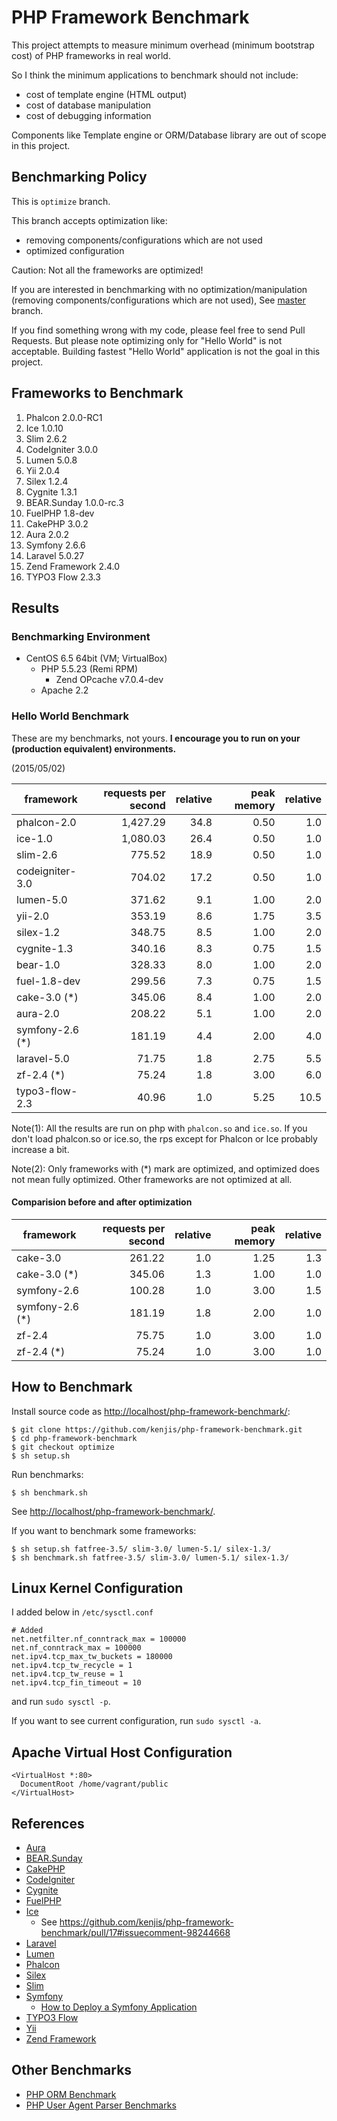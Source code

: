 # PHP Framework Benchmark

This project attempts to measure minimum overhead (minimum bootstrap cost) of PHP frameworks in real world.

So I think the minimum applications to benchmark should not include:

* cost of template engine (HTML output)
* cost of database manipulation
* cost of debugging information

Components like Template engine or ORM/Database library are out of scope in this project.

## Benchmarking Policy

This is `optimize` branch.

This branch accepts optimization like:

* removing components/configurations which are not used
* optimized configuration

Caution: Not all the frameworks are optimized!

If you are interested in benchmarking with no optimization/manipulation (removing components/configurations which are not used), See [master](https://github.com/kenjis/php-framework-benchmark/) branch.

If you find something wrong with my code, please feel free to send Pull Requests. But please note optimizing only for "Hello World" is not acceptable. Building fastest "Hello World" application is not the goal in this project.

## Frameworks to Benchmark

1. Phalcon 2.0.0-RC1
1. Ice 1.0.10
1. Slim 2.6.2
1. CodeIgniter 3.0.0
1. Lumen 5.0.8
1. Yii 2.0.4
1. Silex 1.2.4
1. Cygnite 1.3.1
1. BEAR.Sunday 1.0.0-rc.3
1. FuelPHP 1.8-dev
1. CakePHP 3.0.2
1. Aura 2.0.2
1. Symfony 2.6.6
1. Laravel 5.0.27
1. Zend Framework 2.4.0
1. TYPO3 Flow 2.3.3

## Results

### Benchmarking Environment

* CentOS 6.5 64bit (VM; VirtualBox)
  * PHP 5.5.23 (Remi RPM)
    * Zend OPcache v7.0.4-dev
  * Apache 2.2

### Hello World Benchmark

These are my benchmarks, not yours. **I encourage you to run on your (production equivalent) environments.**

(2015/05/02)

|framework          |requests per second|relative|peak memory|relative|
|-------------------|------------------:|-------:|----------:|-------:|
|phalcon-2.0        |           1,427.29|    34.8|       0.50|     1.0|
|ice-1.0            |           1,080.03|    26.4|       0.50|     1.0|
|slim-2.6           |             775.52|    18.9|       0.50|     1.0|
|codeigniter-3.0    |             704.02|    17.2|       0.50|     1.0|
|lumen-5.0          |             371.62|     9.1|       1.00|     2.0|
|yii-2.0            |             353.19|     8.6|       1.75|     3.5|
|silex-1.2          |             348.75|     8.5|       1.00|     2.0|
|cygnite-1.3        |             340.16|     8.3|       0.75|     1.5|
|bear-1.0           |             328.33|     8.0|       1.00|     2.0|
|fuel-1.8-dev       |             299.56|     7.3|       0.75|     1.5|
|cake-3.0       (*) |             345.06|     8.4|       1.00|     2.0|
|aura-2.0           |             208.22|     5.1|       1.00|     2.0|
|symfony-2.6    (*) |             181.19|     4.4|       2.00|     4.0|
|laravel-5.0        |              71.75|     1.8|       2.75|     5.5|
|zf-2.4         (*) |              75.24|     1.8|       3.00|     6.0|
|typo3-flow-2.3     |              40.96|     1.0|       5.25|    10.5|

Note(1): All the results are run on php with `phalcon.so` and `ice.so`. If you don't load phalcon.so or ice.so, the rps except for Phalcon or Ice probably increase a bit.

Note(2): Only frameworks with (*) mark are optimized, and optimized does not mean fully optimized. Other frameworks are not optimized at all.

#### Comparision before and after optimization

|framework          |requests per second|relative|peak memory|relative|
|-------------------|------------------:|-------:|----------:|-------:|
|cake-3.0           |             261.22|     1.0|       1.25|     1.3|
|cake-3.0 (*)       |             345.06|     1.3|       1.00|     1.0|
|symfony-2.6        |             100.28|     1.0|       3.00|     1.5|
|symfony-2.6 (*)    |             181.19|     1.8|       2.00|     1.0|
|zf-2.4             |              75.75|     1.0|       3.00|     1.0|
|zf-2.4 (*)         |              75.24|     1.0|       3.00|     1.0|

## How to Benchmark

Install source code as <http://localhost/php-framework-benchmark/>:

~~~
$ git clone https://github.com/kenjis/php-framework-benchmark.git
$ cd php-framework-benchmark
$ git checkout optimize
$ sh setup.sh
~~~

Run benchmarks:

~~~
$ sh benchmark.sh
~~~

See <http://localhost/php-framework-benchmark/>.

If you want to benchmark some frameworks:

~~~
$ sh setup.sh fatfree-3.5/ slim-3.0/ lumen-5.1/ silex-1.3/
$ sh benchmark.sh fatfree-3.5/ slim-3.0/ lumen-5.1/ silex-1.3/
~~~

## Linux Kernel Configuration

I added below in `/etc/sysctl.conf`

~~~
# Added
net.netfilter.nf_conntrack_max = 100000
net.nf_conntrack_max = 100000
net.ipv4.tcp_max_tw_buckets = 180000
net.ipv4.tcp_tw_recycle = 1
net.ipv4.tcp_tw_reuse = 1
net.ipv4.tcp_fin_timeout = 10
~~~

and run `sudo sysctl -p`.

If you want to see current configuration, run `sudo sysctl -a`.

## Apache Virtual Host Configuration

~~~
<VirtualHost *:80>
  DocumentRoot /home/vagrant/public
</VirtualHost>
~~~

## References

* [Aura](http://auraphp.com/)
* [BEAR.Sunday](https://bearsunday.github.io/)
* [CakePHP](http://cakephp.org/)
* [CodeIgniter](http://www.codeigniter.com/)
* [Cygnite](http://www.cygniteframework.com/)
* [FuelPHP](http://fuelphp.com/)
* [Ice](http://www.iceframework.org/)
  * See https://github.com/kenjis/php-framework-benchmark/pull/17#issuecomment-98244668
* [Laravel](http://laravel.com/)
* [Lumen](http://lumen.laravel.com/)
* [Phalcon](http://phalconphp.com/)
* [Silex](http://silex.sensiolabs.org/)
* [Slim](http://www.slimframework.com/)
* [Symfony](http://symfony.com/)
  * [How to Deploy a Symfony Application](http://symfony.com/doc/current/cookbook/deployment/tools.html)
* [TYPO3 Flow](http://flow.typo3.org/)
* [Yii](http://www.yiiframework.com/)
* [Zend Framework](http://framework.zend.com/)

## Other Benchmarks

* [PHP ORM Benchmark](https://github.com/kenjis/php-orm-benchmark)
* [PHP User Agent Parser Benchmarks](https://github.com/kenjis/user-agent-parser-benchmarks)
